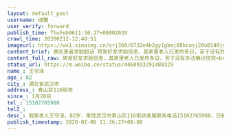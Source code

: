 ```yaml
---
layout: default_post
username: 叇黱
user_verify: forward
publish_time: ThuFeb0611:36:27+08002020
crawl_time: 20200212-12:40:51
imageurl: https://wx1.sinaimg.cn/orj360/6732e4b2gy1gbmj08kcosj20u0140juj.jpg,https://wx4.sinaimg.cn/orj360/6732e4b2gy1gbmj090hbij20u0140jys.jpg,https://wx1.sinaimg.cn/orj360/6732e4b2gy1gbmj087mzgj20u01400y2.jpg,https://wx3.sinaimg.cn/orj360/6732e4b2gy1gbmj09qakij20u0140wjn.jpg,https://wx4.sinaimg.cn/orj360/6732e4b2gy1gbmj0aabpvj20u0140dn0.jpg
content_brief: 肺炎患者求助超话 转发好友求助信息，其家里老人已发热多日，苦于没有办法确诊住院【姓名】王守泽【年龄】82【所在城市】湖北省武汉市【所在小区、社区】青山区116街坊【患病时间】1月28日【联系方式】15102765988【其他紧急联系人】【病情描述】 我家老人王守泽，82岁，家住武汉市青山区1 ...全文
content_full_raw: 转发好友求助信息，其家里老人已发热多日，苦于没有办法确诊住院<br/>【姓名】王守泽<br/>【年龄】82<br/>【所在城市】湖北省武汉市<br/>【所在小区、社区】青山区116街坊<br/>【患病时间】1月28日<br/>【联系方式】15102765988<br/>【其他紧急联系人】<br/>【病情描述】我家老人王守泽，82岁，家住武汉市青山区116街坊亲属联系电话15102765988，已被确定为冠状病毒高度疑似患者，双肺严重感染，呼吸困难高烧不退39度，恶心，食欲不振，进入定点医院武汉市九医院，医院因没有床位叫我们居家隔离，联系社区服务人员告知，需确诊后才可排队入院，已到七医院预约登记核酸检测，但还没能检测老人病情危急，目前家中一同居住的另一老人也开始发热。两位老人都有基础疾病！！！恳请大家帮助，若有床位信息，确诊渠道或者制氧设备、防护口罩的购买信息请联系！！！多谢大家！！！！！
status_url: https://m.weibo.cn/status/4468933291488329
name_: 王守泽
age_: 82
city_: 湖北省武汉市
address_: 青山区116街坊
since_: 1月28日
tel_: 15102765988
tel2_: 
desc_: 我家老人王守泽，82岁，家住武汉市青山区116街坊亲属联系电话15102765988，已被确定为冠状病毒高度疑似患者，双肺严重感染，呼吸困难高烧不退39度，恶心，食欲不振，进入定点医院武汉市九医院，医院因没有床位叫我们居家隔离，联系社区服务人员告知，需确诊后才可排队入院，已到七医院预约登记核酸检测，但还没能检测老人病情危急，目前家中一同居住的另一老人也开始发热。两位老人都有基础疾病！！！恳请大家帮助，若有床位信息，确诊渠道或者制氧设备、防护口罩的购买信息请联系！！！多谢大家！！！！！
publish_timestamp: 2020-02-06 11:36:27+08:00
---
```

